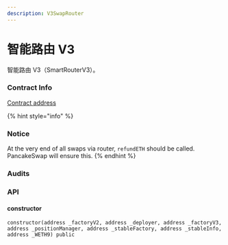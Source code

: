 ```yaml
---
description: V3SwapRouter
---
```


# 智能路由 V3

智能路由 V3（SmartRouterV3）。

### Contract Info

[Contract address](broken-reference)

{% hint style="info" %}
### Notice

At the very end of all swaps via router, `refundETH` should be called. PancakeSwap will ensure this.
{% endhint %}

### Audits

### API

#### constructor

`constructor(address _factoryV2, address _deployer, address _factoryV3, address _positionManager, address _stableFactory, address _stableInfo, address _WETH9) public`
